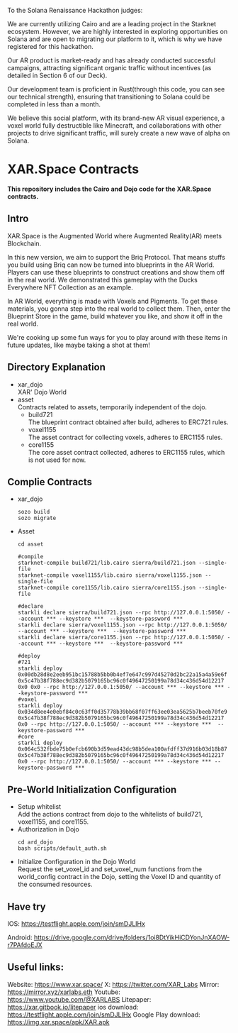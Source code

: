 To the Solana Renaissance Hackathon judges:

We are currently utilizing Cairo and are a leading project in the Starknet ecosystem. However, we are highly interested in exploring opportunities on Solana and are open to migrating our platform to it, which is why we have registered for this hackathon. 

Our AR product is market-ready and has already conducted successful campaigns, attracting significant organic traffic without incentives (as detailed in Section 6 of our Deck). 

Our development team is proficient in Rust(through this code, you can see our technical strength), ensuring that transitioning to Solana could be completed in less than a month.

We believe this social platform, with its brand-new AR visual experience, a voxel world fully destructible like Minecraft, and collaborations with other projects to drive significant traffic, will surely create a new wave of alpha on Solana.


# XAR.Space Contracts

**This repository includes the Cairo and Dojo code for the XAR.Space contracts.**

## Intro
XAR.Space is the Augmented World where Augmented Reality(AR) meets Blockchain. 

In this new version, we aim to support the Briq Protocol. That means stuffs you build using Briq can now be turned into blueprints in the AR World. Players can use these blueprints to construct creations and show them off in the real world. We demonstrated this gameplay with the Ducks Everywhere NFT Collection as an example. 

In AR World, everything is made with Voxels and Pigments. To get these materials, you gonna step into the real world to collect them. Then, enter the Blueprint Store in the game, build whatever you like, and show it off in the real world.

We're cooking up some fun ways for you to play around with these items in future updates, like maybe taking a shot at them!


## Directory Explanation
- xar_dojo  
  XAR' Dojo World
- asset  
  Contracts related to assets, temporarily independent of the dojo.  
  - build721  
  The blueprint contract obtained after build, adheres to ERC721 rules.
  - voxel1155  
  The asset contract for collecting voxels, adheres to ERC1155 rules.
  - core1155  
  The core asset contract collected, adheres to ERC1155 rules, which is not used for now.
## Complie Contracts
- xar_dojo
  ```
  sozo build
  sozo migrate
  ```
- Asset
  ```
  cd asset
  
  #compile
  starknet-compile build721/lib.cairo sierra/build721.json --single-file
  starknet-compile voxel1155/lib.cairo sierra/voxel1155.json --single-file
  starknet-compile core1155/lib.cairo sierra/core1155.json --single-file

  #declare
  starkli declare sierra/build721.json --rpc http://127.0.0.1:5050/ --account *** --keystore ***  --keystore-password ***
  starkli declare sierra/voxel1155.json --rpc http://127.0.0.1:5050/ --account *** --keystore ***  --keystore-password ***
  starkli declare sierra/core1155.json --rpc http://127.0.0.1:5050/ --account *** --keystore ***  --keystore-password ***

  #deploy
  #721
  starkli deploy 0x00db28d8e2eeb951bc15788b5bb0b4ef7e647c997d45270d2bc22a15a4a59e6f 0x5c47b38f788ec9d382b5079165bc96c0f49647250199a78d34c436d54d12217 0x0 0x0 --rpc http://127.0.0.1:5050/ --account *** --keystore *** --keystore-password ***
  #voxel
  starkli deploy 0x034d8ee4e0ebf84c0c63ff0d35778b39bb68f07ff63ee03ea5625b7beeb70fe9 0x5c47b38f788ec9d382b5079165bc96c0f49647250199a78d34c436d54d12217 0x0 --rpc http://127.0.0.1:5050/ --account *** --keystore ***  --keystore-password ***
  #core
  starkli deploy 0x064c532fbde75b0efcb690b3d59ead43dc98b5dea100afdff37d916b03d18b87 0x5c47b38f788ec9d382b5079165bc96c0f49647250199a78d34c436d54d12217 0x0 --rpc http://127.0.0.1:5050/ --account *** --keystore *** --keystore-password ***
  ```
## Pre-World Initialization Configuration
- Setup whitelist  
  Add the actions contract from dojo to the whitelists of build721, voxel1155, and core1155.
- Authorization in Dojo  
  ```
  cd ard_dojo
  bash scripts/default_auth.sh
  ```
- Initialize Configuration in the Dojo World  
  Request the set_voxel_id and set_voxel_num functions from the world_config contract in the Dojo, setting the Voxel ID and quantity of the consumed resources.

## Have try
IOS: https://testflight.apple.com/join/smDJLIHx

Android: https://drive.google.com/drive/folders/1oi8DtYikHiCDYonJnXAOW-r7PAfdoEJX

## Useful links:
Website: https://www.xar.space/
X: https://twitter.com/XAR_Labs
Mirror: https://mirror.xyz/xarlabs.eth
Youtube: https://www.youtube.com/@XARLABS
Litepaper: https://xar.gitbook.io/litepaper
ios download: https://testflight.apple.com/join/smDJLIHx
Google Play download: https://img.xar.space/apk/XAR.apk
